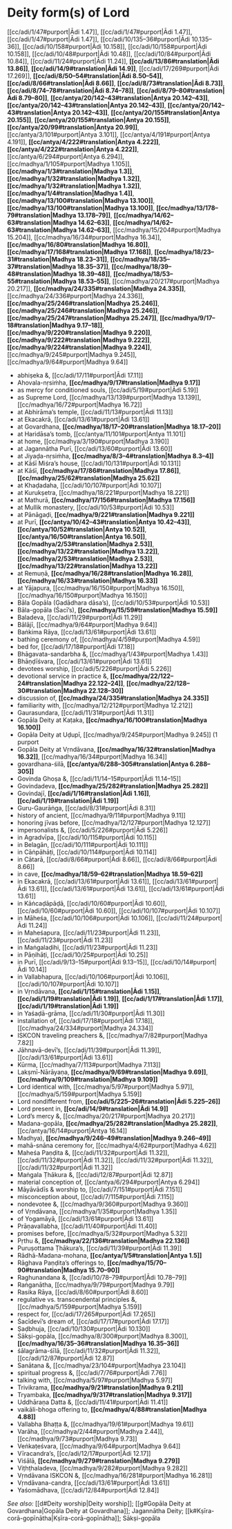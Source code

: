 # Deity form(s) of Lord

[[cc/adi/1/47#purport|Ādi 1.47]], [[cc/adi/1/47#purport|Ādi 1.47]], [[cc/adi/1/47#purport|Ādi 1.47]], [[cc/adi/10/135–36#purport|Ādi 10.135–36]], [[cc/adi/10/158#purport|Ādi 10.158]], [[cc/adi/10/158#purport|Ādi 10.158]], [[cc/adi/10/48#purport|Ādi 10.48]], [[cc/adi/10/84#purport|Ādi 10.84]], [[cc/adi/11/24#purport|Ādi 11.24]], **[[cc/adi/13/86#translation|Ādi 13.86]]**, **[[cc/adi/14/9#translation|Ādi 14.9]]**, [[cc/adi/17/269#purport|Ādi 17.269]], **[[cc/adi/8/50–54#translation|Ādi 8.50–54]]**, **[[cc/adi/8/66#translation|Ādi 8.66]]**, **[[cc/adi/8/73#translation|Ādi 8.73]]**, **[[cc/adi/8/74–78#translation|Ādi 8.74–78]]**, **[[cc/adi/8/79–80#translation|Ādi 8.79–80]]**, **[[cc/antya/20/142–43#translation|Antya 20.142–43]]**, **[[cc/antya/20/142–43#translation|Antya 20.142–43]]**, **[[cc/antya/20/142–43#translation|Antya 20.142–43]]**, **[[cc/antya/20/155#translation|Antya 20.155]]**, **[[cc/antya/20/155#translation|Antya 20.155]]**, **[[cc/antya/20/99#translation|Antya 20.99]]**, [[cc/antya/3/101#purport|Antya 3.101]], [[cc/antya/4/191#purport|Antya 4.191]], **[[cc/antya/4/222#translation|Antya 4.222]]**, **[[cc/antya/4/222#translation|Antya 4.222]]**, [[cc/antya/6/294#purport|Antya 6.294]], [[cc/madhya/1/105#purport|Madhya 1.105]], **[[cc/madhya/1/3#translation|Madhya 1.3]]**, **[[cc/madhya/1/32#translation|Madhya 1.32]]**, **[[cc/madhya/1/32#translation|Madhya 1.32]]**, **[[cc/madhya/1/4#translation|Madhya 1.4]]**, **[[cc/madhya/13/100#translation|Madhya 13.100]]**, **[[cc/madhya/13/100#translation|Madhya 13.100]]**, **[[cc/madhya/13/178–79#translation|Madhya 13.178–79]]**, **[[cc/madhya/14/62–63#translation|Madhya 14.62–63]]**, **[[cc/madhya/14/62–63#translation|Madhya 14.62–63]]**, [[cc/madhya/15/204#purport|Madhya 15.204]], [[cc/madhya/16/34#purport|Madhya 16.34]], **[[cc/madhya/16/80#translation|Madhya 16.80]]**, **[[cc/madhya/17/168#translation|Madhya 17.168]]**, **[[cc/madhya/18/23–31#translation|Madhya 18.23–31]]**, **[[cc/madhya/18/35–37#translation|Madhya 18.35–37]]**, **[[cc/madhya/18/39–48#translation|Madhya 18.39–48]]**, **[[cc/madhya/18/53–55#translation|Madhya 18.53–55]]**, [[cc/madhya/20/217#purport|Madhya 20.217]], **[[cc/madhya/24/335#translation|Madhya 24.335]]**, [[cc/madhya/24/336#purport|Madhya 24.336]], **[[cc/madhya/25/246#translation|Madhya 25.246]]**, **[[cc/madhya/25/246#translation|Madhya 25.246]]**, **[[cc/madhya/25/247#translation|Madhya 25.247]]**, **[[cc/madhya/9/17–18#translation|Madhya 9.17–18]]**, **[[cc/madhya/9/220#translation|Madhya 9.220]]**, **[[cc/madhya/9/222#translation|Madhya 9.222]]**, **[[cc/madhya/9/224#translation|Madhya 9.224]]**, [[cc/madhya/9/245#purport|Madhya 9.245]], [[cc/madhya/9/64#purport|Madhya 9.64]]

* abhiṣeka &, [[cc/adi/17/11#purport|Ādi 17.11]]
* Ahovala-nṛsiṁha, **[[cc/madhya/9/17#translation|Madhya 9.17]]**
* as mercy for conditioned souls, [[cc/adi/5/19#purport|Ādi 5.19]]
* as Supreme Lord, [[cc/madhya/13/139#purport|Madhya 13.139]], [[cc/madhya/16/72#purport|Madhya 16.72]]
* at Abhirāma’s temple, [[cc/adi/11/13#purport|Ādi 11.13]]
* at Ekacakrā, [[cc/adi/13/61#purport|Ādi 13.61]]
* at Govardhana, **[[cc/madhya/18/17–20#translation|Madhya 18.17–20]]**
* at Haridāsa’s tomb, [[cc/antya/11/101#purport|Antya 11.101]]
* at home, [[cc/madhya/3/190#purport|Madhya 3.190]]
* at Jagannātha Purī, [[cc/adi/13/60#purport|Ādi 13.60]]
* at Jiyaḍa-nṛsiṁha, **[[cc/madhya/8/3–4#translation|Madhya 8.3–4]]**
* at Kāśī Miśra’s house, [[cc/adi/10/131#purport|Ādi 10.131]]
* at Kāśī, **[[cc/madhya/17/86#translation|Madhya 17.86]]**, **[[cc/madhya/25/62#translation|Madhya 25.62]]**
* at Khaḍadaha, [[cc/adi/10/107#purport|Ādi 10.107]]
* at Kurukṣetra, [[cc/madhya/18/221#purport|Madhya 18.221]]
* at Mathurā, **[[cc/madhya/17/156#translation|Madhya 17.156]]**
* at Mullik monastery, [[cc/adi/10/53#purport|Ādi 10.53]]
* at Pānāgaḍi, **[[cc/madhya/9/221#translation|Madhya 9.221]]**
* at Purī, **[[cc/antya/10/42–43#translation|Antya 10.42–43]]**, **[[cc/antya/10/52#translation|Antya 10.52]]**, **[[cc/antya/16/50#translation|Antya 16.50]]**, **[[cc/madhya/2/53#translation|Madhya 2.53]]**, **[[cc/madhya/13/22#translation|Madhya 13.22]]**, **[[cc/madhya/2/53#translation|Madhya 2.53]]**, **[[cc/madhya/13/22#translation|Madhya 13.22]]**
* at Remuṇā, **[[cc/madhya/16/28#translation|Madhya 16.28]]**, **[[cc/madhya/16/33#translation|Madhya 16.33]]**
* at Yājapura, [[cc/madhya/16/150#purport|Madhya 16.150]], [[cc/madhya/16/150#purport|Madhya 16.150]]
* Bāla Gopāla (Gadādhara dāsa’s), [[cc/adi/10/53#purport|Ādi 10.53]]
* Bāla-gopāla (Śacī’s), **[[cc/madhya/15/59#translation|Madhya 15.59]]**
* Baladeva, [[cc/adi/11/29#purport|Ādi 11.29]]
* Bālājī, [[cc/madhya/9/64#purport|Madhya 9.64]]
* Baṅkima Rāya, [[cc/adi/13/61#purport|Ādi 13.61]]
* bathing ceremony of, [[cc/madhya/4/59#purport|Madhya 4.59]]
* bed for, [[cc/adi/17/18#purport|Ādi 17.18]]
* Bhāgavata-sandarbha &, [[cc/madhya/1/43#purport|Madhya 1.43]]
* Bhāṇḍīśvara, [[cc/adi/13/61#purport|Ādi 13.61]]
* devotees worship, [[cc/adi/5/226#purport|Ādi 5.226]]
* devotional service in practice &, **[[cc/madhya/22/122–24#translation|Madhya 22.122–24]]**, **[[cc/madhya/22/128–30#translation|Madhya 22.128–30]]**
* discussion of, **[[cc/madhya/24/335#translation|Madhya 24.335]]**
* familiarity with, [[cc/madhya/12/212#purport|Madhya 12.212]]
* Gaurasundara, [[cc/adi/11/31#purport|Ādi 11.31]]
* Gopāla Deity at Kaṭaka, **[[cc/madhya/16/100#translation|Madhya 16.100]]**
* Gopāla Deity at Uḍupī, [[cc/madhya/9/245#purport|Madhya 9.245]] (1 purport
* Gopāla Deity at Vṛndāvana, **[[cc/madhya/16/32#translation|Madhya 16.32]]**, [[cc/madhya/16/34#purport|Madhya 16.34]]
* govardhana-śilā, **[[cc/antya/6/288–305#translation|Antya 6.288–305]]**
* Govinda Ghoṣa &, [[cc/adi/11/14–15#purport|Ādi 11.14–15]]
* Govindadeva, **[[cc/madhya/25/282#translation|Madhya 25.282]]**
* Govindajī, **[[cc/adi/1/16#translation|Ādi 1.16]]**, **[[cc/adi/1/19#translation|Ādi 1.19]]**
* Guru-Gaurāṅga, [[cc/adi/8/31#purport|Ādi 8.31]]
* history of ancient, [[cc/madhya/9/11#purport|Madhya 9.11]]
* honoring jīvas before, [[cc/madhya/12/127#purport|Madhya 12.127]]
* impersonalists &, [[cc/adi/5/226#purport|Ādi 5.226]]
* in Agradvīpa, [[cc/adi/10/115#purport|Ādi 10.115]]
* in Belagān, [[cc/adi/10/111#purport|Ādi 10.111]]
* in Cāṅpāhāṭi, [[cc/adi/10/114#purport|Ādi 10.114]]
* in Cātarā, [[cc/adi/8/66#purport|Ādi 8.66]], [[cc/adi/8/66#purport|Ādi 8.66]]
* in cave, **[[cc/madhya/18/59–62#translation|Madhya 18.59–62]]**
* in Ekacakrā, [[cc/adi/13/61#purport|Ādi 13.61]], [[cc/adi/13/61#purport|Ādi 13.61]], [[cc/adi/13/61#purport|Ādi 13.61]], [[cc/adi/13/61#purport|Ādi 13.61]]
* in Kāṅcaḍāpāḍā, [[cc/adi/10/60#purport|Ādi 10.60]], [[cc/adi/10/60#purport|Ādi 10.60]], [[cc/adi/10/107#purport|Ādi 10.107]]
* in Māheśa, [[cc/adi/10/106#purport|Ādi 10.106]], [[cc/adi/11/24#purport|Ādi 11.24]]
* in Maheśapura, [[cc/adi/11/23#purport|Ādi 11.23]], [[cc/adi/11/23#purport|Ādi 11.23]]
* in Maṅgalaḍihi, [[cc/adi/11/23#purport|Ādi 11.23]]
* in Pāṇihāṭi, [[cc/adi/10/25#purport|Ādi 10.25]]
* in Purī, [[cc/adi/9/13–15#purport|Ādi 9.13–15]], [[cc/adi/10/14#purport|Ādi 10.14]]
* in Vallabhapura, [[cc/adi/10/106#purport|Ādi 10.106]], [[cc/adi/10/107#purport|Ādi 10.107]]
* in Vṛndāvana, **[[cc/adi/1/15#translation|Ādi 1.15]]**, **[[cc/adi/1/19#translation|Ādi 1.19]]**, **[[cc/adi/1/17#translation|Ādi 1.17]]**, **[[cc/adi/1/19#translation|Ādi 1.19]]**
* in Yaśaḍā-grāma, [[cc/adi/11/30#purport|Ādi 11.30]]
* installation of, [[cc/adi/17/18#purport|Ādi 17.18]], [[cc/madhya/24/334#purport|Madhya 24.334]]
* ISKCON traveling preachers &, [[cc/madhya/7/82#purport|Madhya 7.82]]
* Jāhnavā-devī’s, [[cc/adi/11/39#purport|Ādi 11.39]], [[cc/adi/13/61#purport|Ādi 13.61]]
* Kūrma, [[cc/madhya/7/113#purport|Madhya 7.113]]
* Lakṣmī-Nārāyaṇa, **[[cc/madhya/9/69#translation|Madhya 9.69]]**, **[[cc/madhya/9/109#translation|Madhya 9.109]]**
* Lord identical with, [[cc/madhya/5/97#purport|Madhya 5.97]], [[cc/madhya/5/159#purport|Madhya 5.159]]
* Lord nondifferent from, **[[cc/adi/5/225–26#translation|Ādi 5.225–26]]**
* Lord present in, **[[cc/adi/14/9#translation|Ādi 14.9]]**
* Lord’s mercy &, [[cc/madhya/20/217#purport|Madhya 20.217]]
* Madana-gopāla, **[[cc/madhya/25/282#translation|Madhya 25.282]]**, [[cc/antya/16/14#purport|Antya 16.14]]
* Madhya), **[[cc/madhya/9/246–49#translation|Madhya 9.246–49]]**
* mahā-snāna ceremony for, [[cc/madhya/4/62#purport|Madhya 4.62]]
* Maheśa Paṇḍita &, [[cc/adi/11/32#purport|Ādi 11.32]], [[cc/adi/11/32#purport|Ādi 11.32]], [[cc/adi/11/32#purport|Ādi 11.32]], [[cc/adi/11/32#purport|Ādi 11.32]]
* Maṅgala Ṭhākura &, [[cc/adi/12/87#purport|Ādi 12.87]]
* material conception of, [[cc/antya/6/294#purport|Antya 6.294]]
* Māyāvādīs & worship to, [[cc/adi/7/151#purport|Ādi 7.151]]
* misconception about, [[cc/adi/7/115#purport|Ādi 7.115]]
* nondevotee &, [[cc/madhya/9/360#purport|Madhya 9.360]]
* of Vṛndāvana, [[cc/madhya/1/35#purport|Madhya 1.35]]
* of Yogamāyā, [[cc/adi/13/61#purport|Ādi 13.61]]
* Prāṇavallabha, [[cc/adi/11/40#purport|Ādi 11.40]]
* promises before, [[cc/madhya/5/32#purport|Madhya 5.32]]
* Pṛthu &, **[[cc/madhya/22/136#translation|Madhya 22.136]]**
* Puruṣottama Ṭhākura’s, [[cc/adi/11/39#purport|Ādi 11.39]]
* Rādhā-Madana-mohana, **[[cc/antya/1/5#translation|Antya 1.5]]**
* Rāghava Paṇḍita’s offerings to, **[[cc/madhya/15/70–90#translation|Madhya 15.70–90]]**
* Raghunandana &, [[cc/adi/10/78–79#purport|Ādi 10.78–79]]
* Raṅganātha, [[cc/madhya/9/79#purport|Madhya 9.79]]
* Rasika Rāya, [[cc/adi/8/60#purport|Ādi 8.60]]
* regulative vs. transcendental principles &, [[cc/madhya/5/159#purport|Madhya 5.159]]
* respect for, [[cc/adi/17/265#purport|Ādi 17.265]]
* Śacīdevī’s dream of, [[cc/adi/17/17#purport|Ādi 17.17]]
* Ṣaḍbhuja, [[cc/adi/10/130#purport|Ādi 10.130]]
* Sākṣi-gopāla, [[cc/madhya/8/300#purport|Madhya 8.300]], **[[cc/madhya/16/35–36#translation|Madhya 16.35–36]]**
* śālagrāma-śīlā, [[cc/adi/11/32#purport|Ādi 11.32]], [[cc/adi/12/87#purport|Ādi 12.87]]
* Sanātana &, [[cc/madhya/23/104#purport|Madhya 23.104]]
* spiritual progress &, [[cc/adi/7/76#purport|Ādi 7.76]]
* talking with, [[cc/madhya/5/97#purport|Madhya 5.97]]
* Trivikrama, **[[cc/madhya/9/21#translation|Madhya 9.21]]**
* Tryambaka, **[[cc/madhya/9/317#translation|Madhya 9.317]]**
* Uddhāraṇa Datta &, [[cc/adi/11/41#purport|Ādi 11.41]]
* vaikāli-bhoga offering to, **[[cc/madhya/4/88#translation|Madhya 4.88]]**
* Vallabha Bhaṭṭa &, [[cc/madhya/19/61#purport|Madhya 19.61]]
* Varāha, [[cc/madhya/2/44#purport|Madhya 2.44]], [[cc/madhya/9/73#purport|Madhya 9.73]]
* Veṅkaṭeśvara, [[cc/madhya/9/64#purport|Madhya 9.64]]
* Vīracandra’s, [[cc/adi/12/17#purport|Ādi 12.17]]
* Viśālā, **[[cc/madhya/9/279#translation|Madhya 9.279]]**
* Viṭhṭhaladeva, [[cc/madhya/9/282#purport|Madhya 9.282]]
* Vṛndāvana ISKCON &, [[cc/madhya/16/281#purport|Madhya 16.281]]
* Vṛndāvana-candra, [[cc/adi/13/61#purport|Ādi 13.61]]
* Yaśomādhava, [[cc/adi/12/84#purport|Ādi 12.84]]

*See also:* [[d#Deity worship|Deity worship]]; [[g#Gopāla Deity at Govardhana|Gopāla Deity at Govardhana]]; Jagannātha Deity; [[k#Kṣīra-corā-gopīnātha|Kṣīra-corā-gopīnātha]]; Sākṣi-gopāla
